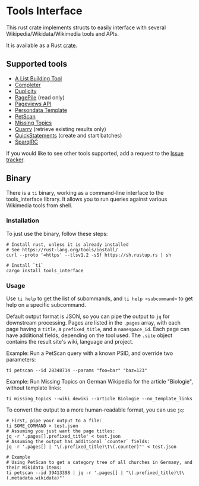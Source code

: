 # Tools Interface

This rust crate implements structs to easily interface with several Wikipedia/Wikidata/Wikimedia tools and APIs.

It is available as a Rust [crate](https://crates.io/crates/tools_interface).

## Supported tools

- [A List Building Tool](https://a-list-bulding-tool.toolforge.org/)
- [Completer](https://completer.toolforge.org/)
- [Duplicity](https://wikidata-todo.toolforge.org/duplicity/)
- [PagePile](https://pagepile.toolforge.org/) (read only)
- [Pageviews API](https://wikitech.wikimedia.org/wiki/Analytics/AQS/Pageviews)
- [Persondata Template](https://persondata.toolforge.org/vorlagen/)
- [PetScan](https://petscan.wmflabs.org/)
- [Missing Topics](https://missingtopics.toolforge.org/)
- [Quarry](https://quarry.wmcloud.org/) (retrieve existing results only)
- [QuickStatements](https://quickstatements.toolforge.org/) (create and start batches)
- [SparqlRC](https://wikidata-todo.toolforge.org/sparql_rc.php)

If you would like to see other tools supported, add a request to the [Issue tracker](https://github.com/magnusmanske/tools_interface/issues).

## Binary

There is a `ti` binary, working as a command-line interface to the tools_interface library.
It allows you to run queries against various Wikimedia tools from shell.

### Installation
To just use the binary, follow these steps:
```
# Install rust, unless it is already installed
# See https://rust-lang.org/tools/install/
curl --proto '=https' --tlsv1.2 -sSf https://sh.rustup.rs | sh

# Install `ti`
cargo install tools_interface
```

### Usage
Use `ti help` to get the list of subommands,
and `ti help <subcommand>` to get help on a specific subcommand.

Default output format is JSON, so you can pipe the output to `jq` for downstream processing.
Pages are listed in the `.pages` array, with each page having a `title`, a `prefixed_title`, and a `namespace_id`.
Each page can have additional fields, depending on the tool used.
The `.site` object contains the result site's wiki, language and project.

Example: Run a PetScan query with a known PSID, and override two parameters:

```shell
ti petscan --id 28348714 --params "foo=bar" "baz=123"
```

Example: Run Missing Topics on German Wikipedia for the article "Biologie", without template links:

```shell
ti missing_topics --wiki dewiki --article Biologie --no_template_links
```

To convert the output to a more human-readable format, you can use `jq`:

```shell
# First, pipe your output to a file:
ti SOME_COMMAND > test.json
# Assuming you just want the page titles:
jq -r '.pages[].prefixed_title' < test.json
# Assuming the output has additional `counter` fields:
jq -r '.pages[] | "\(.prefixed_title)\t\(.counter)"' < test.json

# Example
# Using PetScan to get a category tree of all churches in Germany, and their Wikidata items:
ti petscan --id 39413398 | jq -r '.pages[] | "\(.prefixed_title)\t\(.metadata.wikidata)"'
```
